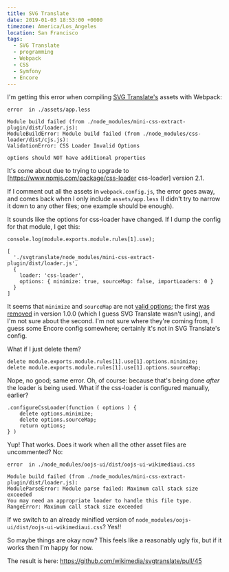 ```yaml
---
title: SVG Translate
date: 2019-01-03 18:53:00 +0000
timezone: America/Los_Angeles
location: San Francisco
tags:
  - SVG Translate
  - programming
  - Webpack
  - CSS
  - Symfony
  - Encore
---
```

I'm getting this error when compiling [SVG Translate's](https://github.com/wikimedia/svgtranslate) assets with Webpack:

```
error  in ./assets/app.less

Module build failed (from ./node_modules/mini-css-extract-plugin/dist/loader.js):
ModuleBuildError: Module build failed (from ./node_modules/css-loader/dist/cjs.js):
ValidationError: CSS Loader Invalid Options

options should NOT have additional properties
```

It's come about due to trying to upgrade to [https://www.npmjs.com/package/css-loader css-loader] version 2.1.

If I comment out all the assets in <code>webpack.config.js</code>, the error goes away, and comes back when I only include <code>assets/app.less</code> (I didn't try to narrow it down to any other files; one example should be enough).

It sounds like the options for css-loader have changed. If I dump the config for that module, I get this:

```
console.log(module.exports.module.rules[1].use);
```

```
[
  './svgtranslate/node_modules/mini-css-extract-plugin/dist/loader.js',
  {
    loader: 'css-loader',
    options: { minimize: true, sourceMap: false, importLoaders: 0 }
  }
]
```

It seems that `minimize` and <code>sourceMap</code> are not [valid options](https://github.com/webpack-contrib/css-loader#options);
the first [was removed](https://github.com/webpack-contrib/css-loader/blob/master/CHANGELOG.md#100-2018-07-06)
in version 1.0.0 (which I guess SVG Translate wasn't using), and I'm not sure about the second.
I'm not sure where they're coming from, I guess some Encore config somewhere; certainly it's not in SVG Translate's config.

What if I just delete them?

```
delete module.exports.module.rules[1].use[1].options.minimize;
delete module.exports.module.rules[1].use[1].options.sourceMap;
```

Nope, no good; same error. Oh, of course: because that's being done *after* the loader is being used.
What if the css-loader is configured manually, earlier?

```
.configureCssLoader(function ( options ) {
    delete options.minimize;
    delete options.sourceMap;
    return options;
} )
```

Yup! That works. Does it work when all the other asset files are uncommented? No:

```
error  in ./node_modules/oojs-ui/dist/oojs-ui-wikimediaui.css

Module build failed (from ./node_modules/mini-css-extract-plugin/dist/loader.js):
ModuleParseError: Module parse failed: Maximum call stack size exceeded
You may need an appropriate loader to handle this file type.
RangeError: Maximum call stack size exceeded
```

If we switch to an already minified version of <code>node_modules/oojs-ui/dist/oojs-ui-wikimediaui.css</code>? Yes!!

So maybe things are okay now? This feels like a reasonably ugly fix, but if it works then I'm happy for now.

The result is here: https://github.com/wikimedia/svgtranslate/pull/45
